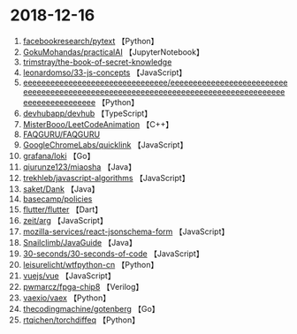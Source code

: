 # 2018-12-16

1. [facebookresearch/pytext](https://github.com/facebookresearch/pytext) 【Python】
2. [GokuMohandas/practicalAI](https://github.com/GokuMohandas/practicalAI) 【JupyterNotebook】
3. [trimstray/the-book-of-secret-knowledge](https://github.com/trimstray/the-book-of-secret-knowledge) 
4. [leonardomso/33-js-concepts](https://github.com/leonardomso/33-js-concepts) 【JavaScript】
5. [eeeeeeeeeeeeeeeeeeeeeeeeeeeeeeee/eeeeeeeeeeeeeeeeeeeeeeeeeeeeeeeeeeeeeeeeeeeeeeeeeeeeeeeeeeeeeeeeeeeeeeeeeeeeeeeeeeeeeeeeeeeeeeeeeeee](https://github.com/eeeeeeeeeeeeeeeeeeeeeeeeeeeeeeee/eeeeeeeeeeeeeeeeeeeeeeeeeeeeeeeeeeeeeeeeeeeeeeeeeeeeeeeeeeeeeeeeeeeeeeeeeeeeeeeeeeeeeeeeeeeeeeeeeeee) 【Python】
6. [devhubapp/devhub](https://github.com/devhubapp/devhub) 【TypeScript】
7. [MisterBooo/LeetCodeAnimation](https://github.com/MisterBooo/LeetCodeAnimation) 【C++】
8. [FAQGURU/FAQGURU](https://github.com/FAQGURU/FAQGURU) 
9. [GoogleChromeLabs/quicklink](https://github.com/GoogleChromeLabs/quicklink) 【JavaScript】
10. [grafana/loki](https://github.com/grafana/loki) 【Go】
11. [qiurunze123/miaosha](https://github.com/qiurunze123/miaosha) 【Java】
12. [trekhleb/javascript-algorithms](https://github.com/trekhleb/javascript-algorithms) 【JavaScript】
13. [saket/Dank](https://github.com/saket/Dank) 【Java】
14. [basecamp/policies](https://github.com/basecamp/policies) 
15. [flutter/flutter](https://github.com/flutter/flutter) 【Dart】
16. [zeit/arg](https://github.com/zeit/arg) 【JavaScript】
17. [mozilla-services/react-jsonschema-form](https://github.com/mozilla-services/react-jsonschema-form) 【JavaScript】
18. [Snailclimb/JavaGuide](https://github.com/Snailclimb/JavaGuide) 【Java】
19. [30-seconds/30-seconds-of-code](https://github.com/30-seconds/30-seconds-of-code) 【JavaScript】
20. [leisurelicht/wtfpython-cn](https://github.com/leisurelicht/wtfpython-cn) 【Python】
21. [vuejs/vue](https://github.com/vuejs/vue) 【JavaScript】
22. [pwmarcz/fpga-chip8](https://github.com/pwmarcz/fpga-chip8) 【Verilog】
23. [vaexio/vaex](https://github.com/vaexio/vaex) 【Python】
24. [thecodingmachine/gotenberg](https://github.com/thecodingmachine/gotenberg) 【Go】
25. [rtqichen/torchdiffeq](https://github.com/rtqichen/torchdiffeq) 【Python】
